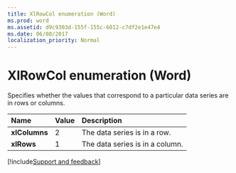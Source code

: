```yaml
---
title: XlRowCol enumeration (Word)
ms.prod: word
ms.assetid: d9c9303d-155f-155c-6012-c7df2e1e47e4
ms.date: 06/08/2017
localization_priority: Normal
---
```



# XlRowCol enumeration (Word)

Specifies whether the values that correspond to a particular data series are in rows or columns.



|Name|Value|Description|
|:-----|:-----|:-----|
| **xlColumns**|2|The data series is in a row.|
| **xlRows**|1|The data series is in a column.|

[!include[Support and feedback](~/includes/feedback-boilerplate.md)]